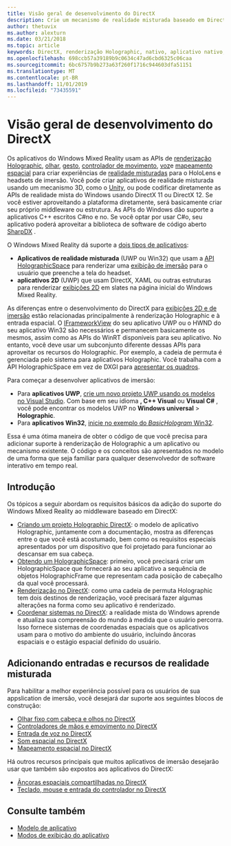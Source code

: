```yaml
---
title: Visão geral de desenvolvimento do DirectX
description: Crie um mecanismo de realidade misturada baseado em DirectX usando as APIs de realidade mista do Windows diretamente.
author: thetuvix
ms.author: alexturn
ms.date: 03/21/2018
ms.topic: article
keywords: DirectX, renderização Holographic, nativo, aplicativo nativo, WinRT, aplicativo WinRT, APIs de plataforma, mecanismo personalizado, middleware
ms.openlocfilehash: 698ccb57a39189b9c0634c47ad6cbd6325c06caa
ms.sourcegitcommit: 6bc6757b9b273a63f260f1716c944603dfa51151
ms.translationtype: MT
ms.contentlocale: pt-BR
ms.lasthandoff: 11/01/2019
ms.locfileid: "73435591"
---
```

# <a name="directx-development-overview"></a>Visão geral de desenvolvimento do DirectX


Os aplicativos do Windows Mixed Reality usam as APIs de [renderização Holographic](rendering.md), [olhar](gaze-and-commit.md), [gesto](gaze-and-commit.md#composite-gestures), [controlador de movimento](motion-controllers.md), [voz](voice-input.md)e [mapeamento espacial](spatial-mapping.md) para criar experiências de [realidade misturadas](mixed-reality.md) para o HoloLens e headsets de imersão. Você pode criar aplicativos de realidade misturada usando um mecanismo 3D, como o [Unity](unity-development-overview.md), ou pode codificar diretamente as APIs de realidade mista do Windows usando DirectX 11 ou DirectX 12. Se você estiver aproveitando a plataforma diretamente, será basicamente criar seu próprio middleware ou estrutura. As APIs do Windows dão suporte a aplicativos C++ escritos C#no e no. Se você optar por usar C#o, seu aplicativo poderá aproveitar a biblioteca de software de código aberto [SharpDX](https://sharpdx.org/) .


O Windows Mixed Reality dá suporte a [dois tipos de aplicativos](app-views.md):
* **Aplicativos de realidade misturada** (UWP ou Win32) que usam a [API HolographicSpace](getting-a-holographicspace.md) para renderizar uma [exibição de imersão](app-views.md) para o usuário que preenche a tela do headset.
* **aplicativos 2D** (UWP) que usam DirectX, XAML ou outras estruturas para renderizar [exibições 2D](app-views.md#2d-views) em slates na página inicial do Windows Mixed Reality.


As diferenças entre o desenvolvimento do DirectX para [exibições 2D e de imersão](app-views.md) estão relacionadas principalmente à renderização Holographic e à entrada espacial. O [IFrameworkView](https://msdn.microsoft.com/library/windows/apps/windows.applicationmodel.core.iframeworkview.aspx) do seu aplicativo UWP ou o HWND do seu aplicativo Win32 são necessários e permanecem basicamente os mesmos, assim como as APIs do WinRT disponíveis para seu aplicativo. No entanto, você deve usar um subconjunto diferente dessas APIs para aproveitar os recursos do Holographic. Por exemplo, a cadeia de permuta é gerenciada pelo sistema para aplicativos Holographic. Você trabalha com a API HolographicSpace em vez de DXGI para [apresentar os quadros](rendering-in-directx.md).

Para começar a desenvolver aplicativos de imersão:
* Para **aplicativos UWP**, [crie um novo projeto UWP usando os modelos no Visual Studio](creating-a-holographic-directx-project.md). Com base em seu idioma **, C++ Visual** ou **Visual C#** , você pode encontrar os modelos UWP no **Windows universal** > **Holographic**.
* Para **aplicativos Win32**, [inicie no exemplo do *BasicHologram* Win32](creating-a-holographic-directx-project.md#creating-a-win32-project).

Essa é uma ótima maneira de obter o código de que você precisa para adicionar suporte à renderização de Holographic a um aplicativo ou mecanismo existente. O código e os conceitos são apresentados no modelo de uma forma que seja familiar para qualquer desenvolvedor de software interativo em tempo real.


## <a name="getting-started"></a>Introdução

Os tópicos a seguir abordam os requisitos básicos da adição do suporte do Windows Mixed Reality ao middleware baseado em DirectX:

* [Criando um projeto Holographic DirectX](creating-a-holographic-directx-project.md): o modelo de aplicativo Holographic, juntamente com a documentação, mostra as diferenças entre o que você está acostumado, bem como os requisitos especiais apresentados por um dispositivo que foi projetado para funcionar ao descansar em sua cabeça.
* [Obtendo um HolographicSpace](getting-a-holographicspace.md): primeiro, você precisará criar um HolographicSpace que fornecerá ao seu aplicativo a sequência de objetos HolographicFrame que representam cada posição de cabeçalho da qual você processará.
* [Renderização no DirectX](rendering-in-directx.md): como uma cadeia de permuta Holographic tem dois destinos de renderização, você precisará fazer algumas alterações na forma como seu aplicativo é renderizado.
* [Coordenar sistemas no DirectX](coordinate-systems-in-directx.md): a realidade mista do Windows aprende e atualiza sua compreensão do mundo à medida que o usuário percorra. Isso fornece sistemas de coordenadas espaciais que os aplicativos usam para o motivo do ambiente do usuário, incluindo âncoras espaciais e o estágio espacial definido do usuário.

## <a name="adding-mixed-reality-capabilities-and-inputs"></a>Adicionando entradas e recursos de realidade misturada

Para habilitar a melhor experiência possível para os usuários de sua appslication de imersão, você desejará dar suporte aos seguintes blocos de construção:

* [Olhar fixo com cabeça e olhos no DirectX](gaze-in-directx.md)
* [Controladores de mãos e emovimento no DirectX](hands-and-motion-controllers-in-directx.md)
* [Entrada de voz no DirectX](voice-input-in-directx.md)
* [Som espacial no DirectX](spatial-sound-in-directx.md)
* [Mapeamento espacial no DirectX](spatial-mapping-in-directx.md)


Há outros recursos principais que muitos aplicativos de imersão desejarão usar que também são expostos aos aplicativos do DirectX:

* [Âncoras espaciais compartilhadas no DirectX](shared-spatial-anchors-in-directx.md)
* [Teclado, mouse e entrada do controlador no DirectX](keyboard,-mouse,-and-controller-input-in-directx.md)

## <a name="see-also"></a>Consulte também
* [Modelo de aplicativo](app-model.md)
* [Modos de exibição do aplicativo](app-views.md)
